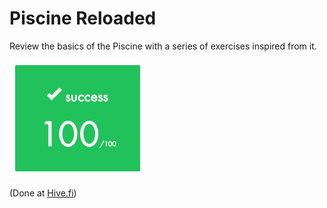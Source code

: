 # Piscine Reloaded
Review the basics of the Piscine with a series of exercises inspired from it.

![succeded with 100](graded.png "Succeded with 100")

(Done at [Hive.fi](https://www.hive.fi/en/))